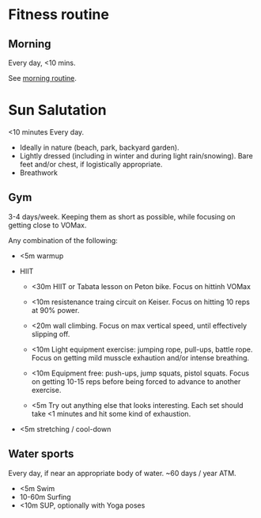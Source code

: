 # Fitness routine

## Morning

Every day, <10 mins.

See [morning routine](morning.md).

# Sun Salutation

<10 minutes Every day. 

- Ideally in nature (beach, park, backyard garden).
- Lightly dressed (including in winter and during light rain/snowing).
  Bare feet and/or chest, if logistically appropriate.
- Breathwork

## Gym

3-4 days/week. Keeping them as short as possible, while focusing on getting close to VOMax.

Any combination of the following:

- <5m warmup
- HIIT
  - <30m HIIT or Tabata lesson on Peton bike.
    Focus on hittinh VOMax

  - <10m resistenance traing circuit on Keiser.
    Focus on hitting 10 reps at 90% power.

  - <20m wall climbing. 
    Focus on max vertical speed, until effectively slipping off.

  - <10m Light equipment exercise: jumping rope, pull-ups, battle rope.
    Focus on getting mild musscle exhaution and/or intense breathing.

  - <10m Equipment free: push-ups, jump squats, pistol squats.
    Focus on getting 10-15 reps before being forced to advance to another exercise.

  - <5m Try out anything else that looks interesting.
    Each set should take <1 minutes and hit some kind of exhaustion.

- <5m stretching / cool-down

## Water sports

Every day, if near an appropriate body of water. ~60 days / year ATM.

- <5m Swim
- 10-60m Surfing
- <10m SUP, optionally with Yoga poses
